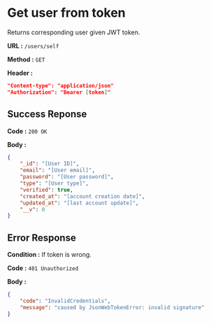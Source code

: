 # Get user from token

Returns corresponding user given JWT token.

**URL :** `/users/self`

**Method :** `GET`

**Header :**

```json
"Content-type": "application/json"
"Authorization": "Bearer [token]"
```

## Success Reponse

**Code :** `200 OK`

**Body :**

```json
{
    "_id": "[User ID]",
    "email": "[User email]",
    "password": "[User password]",
    "type": "[User type]",
    "verified": true,
    "created_at": "[account creation date]",
    "updated_at": "[last account update]",
    "__v": 0
}
```

## Error Response

**Condition :** If token is wrong.

**Code :** `401 Unauthorized`

**Body :**

```json
{
    "code": "InvalidCredentials",
    "message": "caused by JsonWebTokenError: invalid signature"
}
```
